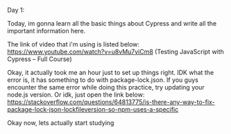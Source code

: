Day 1:

Today, im gonna learn all the basic things about Cypress and write all the important information here.

The link of video that i'm using is listed below:
https://www.youtube.com/watch?v=u8vMu7viCm8 (Testing JavaScript with Cypress – Full Course)

Okay, it actually took me an hour just to set up things right.
IDK what the error is, it has something to do with package-lock.json.
If you guys encounter the same error while doing this practice, try updating your node.js version. Or idk, just open the link below:
https://stackoverflow.com/questions/64813775/is-there-any-way-to-fix-package-lock-json-lockfileversion-so-npm-uses-a-specific

Okay now, lets actually start studying
